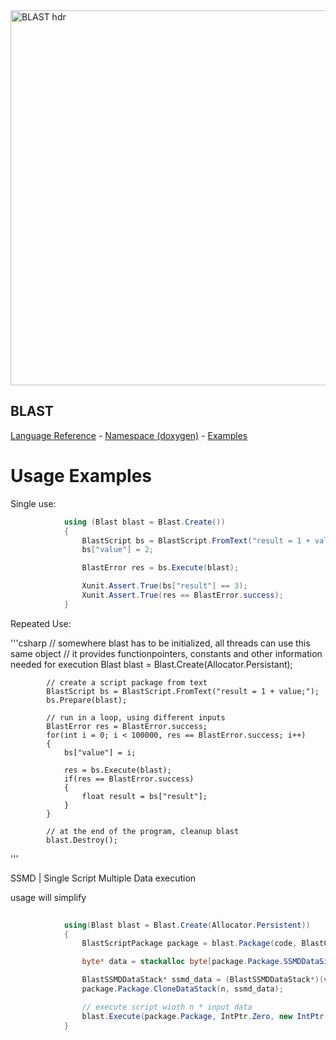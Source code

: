 <img width="600" alt="BLAST hdr" src="https://user-images.githubusercontent.com/96932314/151460984-1c8f7bc5-be31-4b5f-9921-536c0092fb72.PNG">

## BLAST
[Language Reference](LanguageReference.md)    -	   [Namespace (doxygen)](Namespace/_Sidebar.md)    -     [Examples](examples.md)

# Usage Examples 

Single use: 

```csharp
            using (Blast blast = Blast.Create())
            {
                BlastScript bs = BlastScript.FromText("result = 1 + value;");
                bs["value"] = 2;

                BlastError res = bs.Execute(blast);

                Xunit.Assert.True(bs["result"] == 3);
                Xunit.Assert.True(res == BlastError.success);
            }
``` 
Repeated Use:

'''csharp 
            // somewhere blast has to be initialized, all threads can use this same object
            // it provides functionpointers, constants and other information needed for execution
            Blast blast = Blast.Create(Allocator.Persistant); 
    
            // create a script package from text 
            BlastScript bs = BlastScript.FromText("result = 1 + value;");
            bs.Prepare(blast); 

            // run in a loop, using different inputs 
            BlastError res = BlastError.success; 
            for(int i = 0; i < 100000, res == BlastError.success; i++)
            {
                bs["value"] = i;
                
                res = bs.Execute(blast);                
                if(res == BlastError.success)
                {
                    float result = bs["result"];  
                }
            }
            
            // at the end of the program, cleanup blast 
            blast.Destroy(); 

'''

SSMD | Single Script Multiple Data execution 

usage will simplify

```csharp
    
            using(Blast blast = Blast.Create(Allocator.Persistent))
            {
                BlastScriptPackage package = blast.Package(code, BlastCompilerOptions.SSMD.Trace());

                byte* data = stackalloc byte[package.Package.SSMDDataSize * n];

                BlastSSMDDataStack* ssmd_data = (BlastSSMDDataStack*)(void*)data;
                package.Package.CloneDataStack(n, ssmd_data);

                // execute script wioth n * input data
                blast.Execute(package.Package, IntPtr.Zero, new IntPtr(ssmd_data), n);
            }

``` 



